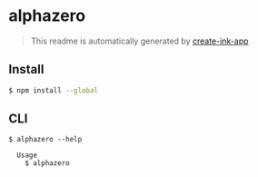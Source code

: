 # alphazero

> This readme is automatically generated by [create-ink-app](https://github.com/vadimdemedes/create-ink-app)

## Install

```bash
$ npm install --global
```

## CLI

```
$ alphazero --help

  Usage
    $ alphazero

```


